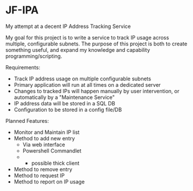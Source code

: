 # JF-IPA
My attempt at a decent IP Address Tracking Service

My goal for this project is to write a service to track IP usage across multiple, configurable subnets.
The purpose of this project is both to create something useful, and expand my knowledge and capability programming/scripting. 

Requirements:
- Track IP address usage on multiple configurable subnets
- Primary application will run at all times on a dedicated server
- Changes to tracked IPs will happen manually by user intervention, or automatically by a "Maintenance Service"
- IP address data will be stored in a SQL DB
- Configuration to be stored in a config file/DB

Planned Features:
- Monitor and Maintain IP list
- Method to add new entry
    - Via web interface
    - Powershell Commandlet
    - * possible thick client
- Method to remove entry
- Method to request IP
- Method to report on IP usage
